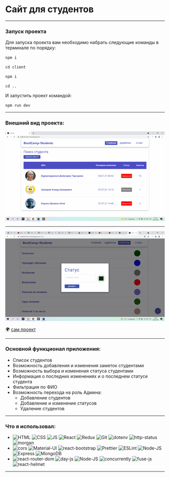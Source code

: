 # Сайт для студентов
____
### Запуск проекта
Для запуска проекта вам необходимо набрать следующие команды в терминале по порядку:
```
npm i 
``` 
```
cd client
```

```
npm i
```
```
cd ..
```
И запустить проект командой:
```
npm run dev
```
___
### Внешний вид проекта:

![gif](https://github.com/saytkhanov/students-bootcamp-app/blob/main/img.gif)
___
![gif](https://github.com/saytkhanov/students-bootcamp-app/blob/main/img2.gif)

[comment]: <> (###Технологии проекта)

[comment]: <> (____)

🌍 [сам проект](https://students-mern.herokuapp.com/)
___
### Основной функционал приложения:
- Список студентов
- Возможность добавления и изменения заметок студентами
- Возможность выбора и изменения статуса студентами
- Информация о последних изменениях и о последнем статусе студента
- Фильтрация по ФИО
- Возможность перехода на роль Админа:
    - Добавление студентов
    - Добавление и изменение статусов
    - Удаление студентов
____

### Что я использовал:
- ![HTML](https://img.shields.io/badge/HTML-orange?style=flat-square&logo=HTML5)
  ![CSS](https://img.shields.io/badge/CSS-blue?style=flat-square&logo=css3)
  ![JS](https://img.shields.io/badge/JavaScript-red?style=flat-square&logo=javaScript)
  ![React](https://img.shields.io/badge/React-blue?style=flat-square&logo=react)
  ![Redux](https://img.shields.io/badge/Redux-purple?style=flat-square&logo=redux)
  ![Git](https://img.shields.io/badge/Git-g?style=flat-square&logo=git)
  ![dotenv](https://img.shields.io/badge/-dotenv-red)
  ![http-status](https://img.shields.io/badge/-http--status-purple)
  ![morgan](https://img.shields.io/badge/-morgan-green)
-  ![cors](https://img.shields.io/badge/-cors-pink)
   ![Material-UI](https://img.shields.io/badge/Material-UI-blue?style=flat-square&logo=Material-UI)
   ![react-bootstrap](https://img.shields.io/badge/Bootstrap-purple?style=flat-square&logo=Bootstrap)
   ![Prettier](https://img.shields.io/badge/Prettier-white?style=flat-square&logo=prettier)
   ![ESLint](https://img.shields.io/badge/ESLint-black?style=flat-square&logo=eslint)
   ![Node-JS](https://img.shields.io/badge/Material-UI-blue?style=flat-square&logo=Node-JS)
   ![Express](https://img.shields.io/badge/Material-UI-blue?style=flat-square&logo=Express-)
   ![MongoDB](https://img.shields.io/badge/-MongoDB-g)
- ![react-router-dom](https://img.shields.io/badge/-react--router--dom-red)
  ![day-js](https://img.shields.io/badge/-day--js-orange)
  ![Node-JS](https://img.shields.io/badge/-Node--JS-blue)
  ![concurrently](https://img.shields.io/badge/-concurrently-black)
  ![fuse-js](https://img.shields.io/badge/-fuse--JS-yellow)
  ![react-helmet](https://img.shields.io/badge/-react--helmet-green)
____
